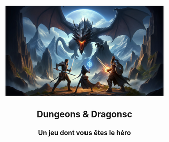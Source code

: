 <p align="center">
<img width="800" src="L3S5Projet/image/start_image.png"/>
</p>

<h1 align="center">Dungeons & Dragonsc</h1>
<h2 align="center">Un jeu dont vous êtes le héro</h2>
